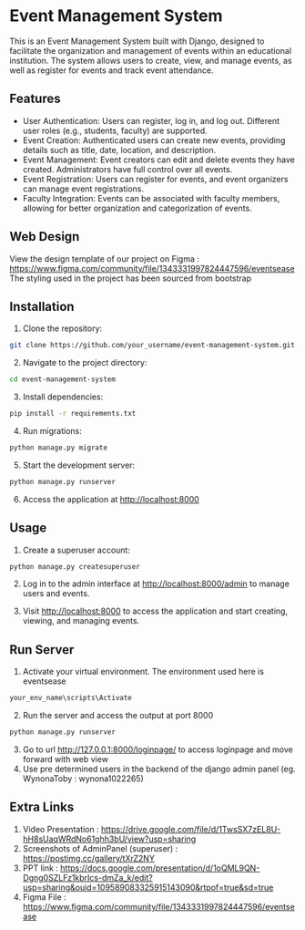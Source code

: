 
# Event Management System

This is an Event Management System built with Django, designed to facilitate the organization and management of events within an educational institution. The system allows users to create, view, and manage events, as well as register for events and track event attendance.

## Features

- User Authentication: Users can register, log in, and log out. Different user roles (e.g., students, faculty) are supported.
- Event Creation: Authenticated users can create new events, providing details such as title, date, location, and description.
- Event Management: Event creators can edit and delete events they have created. Administrators have full control over all events.
- Event Registration: Users can register for events, and event organizers can manage event registrations.
- Faculty Integration: Events can be associated with faculty members, allowing for better organization and categorization of events.

## Web Design

View the design template of our project on Figma : https://www.figma.com/community/file/1343331997824447596/eventsease
The styling used in the project has been sourced from bootstrap

## Installation

1. Clone the repository:

```bash
git clone https://github.com/your_username/event-management-system.git
```

2. Navigate to the project directory:

```bash
cd event-management-system
```

3. Install dependencies:

```bash
pip install -r requirements.txt
```

4. Run migrations:

```bash
python manage.py migrate
```

5. Start the development server:

```bash
python manage.py runserver
```

6. Access the application at [http://localhost:8000](http://localhost:8000)

## Usage

1. Create a superuser account:

```bash
python manage.py createsuperuser
```

2. Log in to the admin interface at [http://localhost:8000/admin](http://localhost:8000/admin) to manage users and events.

3. Visit [http://localhost:8000](http://localhost:8000) to access the application and start creating, viewing, and managing events.

## Run Server

1. Activate your virtual environment. The environment used here is eventsease
```bash
your_env_name\scripts\Activate
```
2. Run the server and access the output at port 8000
```bash
python manage.py runserver
```
3. Go to url http://127.0.0.1:8000/loginpage/ to access loginpage and move forward with web view
4. Use pre determined users in the backend of the django admin panel (eg. WynonaToby : wynona1022265)

## Extra Links
1. Video Presentation : https://drive.google.com/file/d/1TwsSX7zEL8U-hH8sUaqWRdNo61ghh3bU/view?usp=sharing
2. Screenshots of AdminPanel (superuser) : https://postimg.cc/gallery/tXrZ2NY
3. PPT link : https://docs.google.com/presentation/d/1oQML9QN-Dgng0SZLFz1kbrIcs-dmZa_k/edit?usp=sharing&ouid=109589083325915143090&rtpof=true&sd=true
4. Figma File : https://www.figma.com/community/file/1343331997824447596/eventsease
